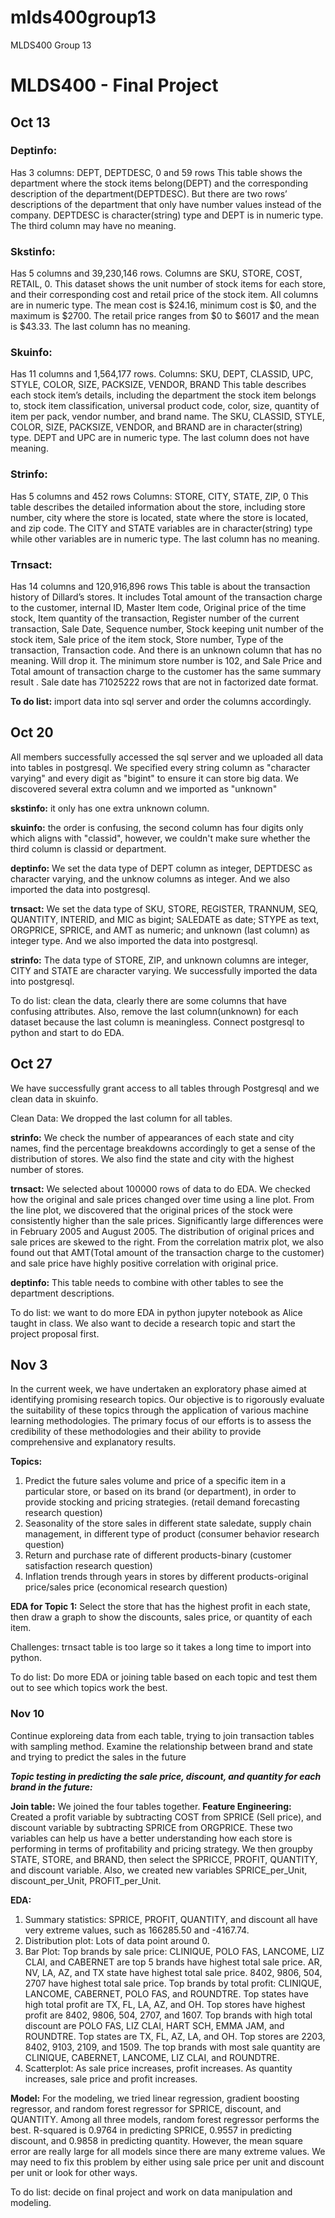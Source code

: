 # mlds400group13
MLDS400 Group 13

# MLDS400 - Final Project

## Oct 13 

### Deptinfo: 
Has 3 columns: DEPT, DEPTDESC, 0 and 59 rows
This table shows the department where the stock items belong(DEPT) and the corresponding description of the department(DEPTDESC). But there are two rows’ descriptions of the department that only have number values instead of the company. DEPTDESC is character(string) type and DEPT is in numeric type. The third column may have no meaning. 

### Skstinfo:
Has 5 columns and 39,230,146 rows. 
Columns are SKU, STORE, COST, RETAIL, 0.
This dataset shows the unit number of stock items for each store, and their corresponding cost and retail price of the stock item. All columns are in numeric type. The mean cost is $24.16, minimum cost is $0, and the maximum is $2700. The retail price ranges from $0 to $6017 and the mean is $43.33. The last column has no meaning. 

### Skuinfo:
Has 11 columns and 1,564,177 rows. 
Columns: SKU, DEPT, CLASSID, UPC, STYLE, COLOR, SIZE, PACKSIZE, VENDOR, BRAND 
This table describes each stock item’s details, including the department the stock item belongs to, stock item classification, universal product code, color, size, quantity of item per pack, vendor number, and brand name. The SKU, CLASSID, STYLE, COLOR, SIZE, PACKSIZE, VENDOR, and BRAND are in character(string) type. DEPT and UPC are in numeric type. The last column does not have meaning.

### Strinfo:
Has 5 columns and 452 rows
Columns: STORE, CITY, STATE, ZIP, 0
This table describes the detailed information about the store, including store number, city where the store is located, state where the store is located, and zip code. The CITY and STATE variables are in character(string) type while other variables are in numeric type. The last column has no meaning. 

### Trnsact:
Has 14 columns and 120,916,896 rows
This table is about the transaction history of Dillard’s stores. It includes Total amount of the transaction charge to the customer, internal ID, Master Item code, Original price of the time stock, Item quantity of the transaction, Register number of the current transaction, Sale Date, Sequence number, Stock keeping unit number of the stock item, Sale price of the item stock, Store number, Type of the transaction, Transaction code. And there is an unknown column that has no meaning. Will drop it. The minimum store number is 102, and Sale Price and  Total amount of transaction charge to the customer has the same summary result . Sale date has 71025222 rows  that are not in factorized date format.

**To do list:** import data into sql server and order the columns accordingly.


## Oct 20 

All members successfully accessed the sql server and we uploaded all data into tables in postgresql. We specified every string column as "character varying" and every digit as "bigint" to ensure it can store big data. We discovered several extra column and we imported as "unknown"

**skstinfo:** it only has one extra unknown column.

**skuinfo:** the order is confusing, the second column has four digits only which aligns with "classid", however, we couldn't make sure whether the third column is classid or department.

**deptinfo:** We set the data type of DEPT column as integer, DEPTDESC as character varying, and the unknow columns as integer. And we also imported the data into postgresql.

**trnsact:** We set the data type of SKU, STORE, REGISTER, TRANNUM, SEQ, QUANTITY, INTERID, and MIC as bigint; SALEDATE as date; STYPE as text, ORGPRICE, SPRICE, and AMT as numeric; and unknown (last column) as integer type. And we also imported the data into postgresql.

**strinfo:** The data type of STORE, ZIP, and unknown columns are integer, CITY and STATE are character varying. We successfully imported the data into postgresql.

To do list: clean the data, clearly there are some columns that have confusing attributes. Also, remove the last column(unknown) for each dataset because the last column is meaningless. Connect postgresql to python and start to do EDA.

## Oct 27

We have successfully grant access to all tables through Postgresql and we clean data in skuinfo. 

Clean Data: We dropped the last column for all tables. 

**strinfo:** We check the number of appearances of each state and city names, find the percentage breakdowns accordingly to get a sense of the distribution of stores. We also find the state and city with the highest number of stores.

**trnsact:** We selected about 100000 rows of data to do EDA. We checked how the original and sale prices changed over time using a line plot. From the line plot, we discovered that the original prices of the stock were consistently higher than the sale prices. Significantly large differences were in February 2005 and August 2005. The distribution of original prices and sale prices are skewed to the right. From the correlation matrix plot, we also found out that AMT(Total amount of the transaction charge to the customer) and sale price have highly positive correlation with original price.

**deptinfo:** This table needs to combine with other tables to see the department descriptions.

To do list: we want to do more EDA in python jupyter notebook as Alice taught in class. We also want to decide a research topic and start the project proposal first.

## Nov 3
In the current week, we have undertaken an exploratory phase aimed at identifying promising research topics. Our objective is to rigorously evaluate the suitability of these topics through the application of various machine learning methodologies. The primary focus of our efforts is to assess the credibility of these methodologies and their ability to provide comprehensive and explanatory results.

**Topics:** 
1. Predict the future sales volume and price of a specific item in a particular store, or based on its brand (or department), in order to provide stocking and pricing strategies. (retail demand forecasting research question)
2. Seasonality of the store sales in different state saledate, supply chain management, in different type of product (consumer behavior research question)
3. Return and purchase rate of different products-binary (customer satisfaction research question)
4. Inflation trends through years in stores by different products-original price/sales price (economical research question)

**EDA for Topic 1:**
Select the store that has the highest profit in each state, then draw a graph to show the discounts, sales price, or quantity of each item.  

Challenges: trnsact table is too large so it takes a long time to import into python.

To do list: Do more EDA or joining table based on each topic and test them out to see which topics work the best.

### Nov 10
Continue exploreing data from each table, trying to join transaction tables with sampling method.
Examine the relationship between brand and state and trying to predict the sales in the future

***Topic testing in predicting the sale price, discount, and quantity for each brand in the future:*** 

**Join table:** We joined the four tables together. 
**Feature Engineering:** Created a profit variable by subtracting COST from SPRICE (Sell price), and discount variable by subtracting SPRICE from ORGPRICE. These two variables can help us have a better understanding how each store is performing in terms of profitability and pricing strategy. We then groupby STATE, STORE, and BRAND, then select the SPRICCE, PROFIT, QUANTITY, and discount variable. Also, we created new variables SPRICE_per_Unit, discount_per_Unit, PROFIT_per_Unit. 

**EDA:** 
1. Summary statistics: SPRICE, PROFIT, QUANTITY, and discount all have very extreme values, such as 166285.50 and -4167.74.
2. Distribution plot: Lots of data point around 0.
3. Bar Plot: Top brands by sale price: CLINIQUE, POLO FAS, LANCOME, LIZ CLAI, and CABERNET are top 5 brands have highest total sale price. AR, NV, LA, AZ, and TX state have highest total sale price. 8402, 9806, 504, 2707 have highest total sale price. Top brands by total profit: CLINIQUE, LANCOME, CABERNET, POLO FAS, and ROUNDTRE. Top states have high total profit are TX, FL, LA, AZ, and OH. Top stores have highest profit are 8402, 9806, 504, 2707, and 1607. Top brands with high total discount are POLO FAS, LIZ CLAI, HART SCH, EMMA JAM, and ROUNDTRE. Top states are TX, FL, AZ, LA, and OH. Top stores are 2203, 8402, 9103, 2109, and 1509. The top brands with most sale quantity are CLINIQUE, CABERNET, LANCOME, LIZ CLAI, and ROUNDTRE. 
4. Scatterplot: As sale price increases, profit increases. As quantity increases, sale price and profit increases.

**Model:** For the modeling, we tried linear regression, gradient boosting regressor, and random forest regressor for SPRICE, discount, and QUANTITY. Among all three models, random forest regressor performs the best. R-squared is 0.9764 in predicting SPRICE, 0.9557 in predicting discount, and 0.9858 in predicting quantity. However, the mean square error are really large for all models since there are many extreme values. We may need to fix this problem by either using sale price per unit and discount per unit or look for other ways. 

To do list: decide on final project and work on data manipulation and modeling.

